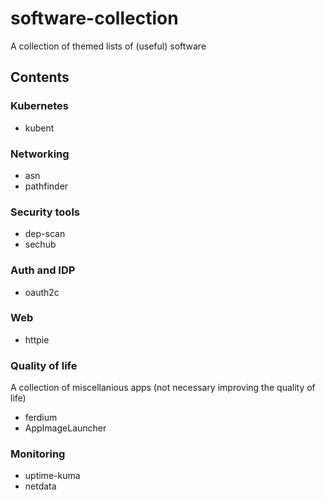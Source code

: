 # software-collection

A collection of themed lists of (useful) software

## Contents

### Kubernetes

- kubent

### Networking

- asn
- pathfinder

### Security tools

- dep-scan
- sechub

### Auth and IDP

- oauth2c

### Web

- httpie

### Quality of life

A collection of miscellanious apps (not necessary improving the quality of life)

- ferdium
- AppImageLauncher

### Monitoring

- uptime-kuma
- netdata
